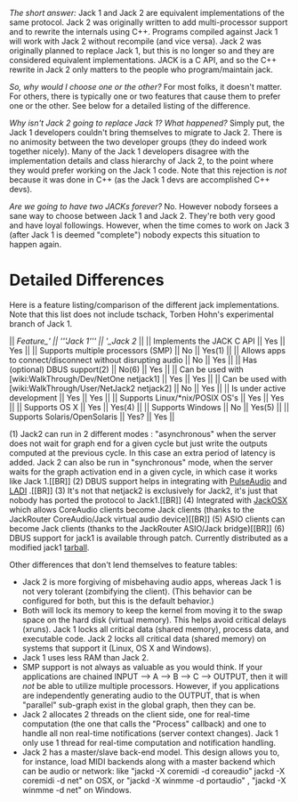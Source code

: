 _The short answer:_ Jack 1 and Jack 2 are equivalent implementations of the same protocol.  Jack 2 was originally written to add multi-processor support and to rewrite the internals using C++.  Programs compiled against Jack 1 will work with Jack 2 without recompile (and vice versa).  Jack 2 was originally planned to replace Jack 1, but this is no longer so and they are considered equivalent implementations.  JACK is a C API, and so the C++ rewrite in Jack 2 only matters to the people who program/maintain jack.

_So, why would I choose one or the other?_  For most folks, it doesn't matter.  For others, there is typically one or two features that cause them to prefer one or the other.  See below for a detailed listing of the difference.

_Why isn't Jack 2 going to replace Jack 1?  What happened?_  Simply put, the Jack 1 developers couldn't bring themselves to migrate to Jack 2.  There is no animosity between the two developer groups (they do indeed work together nicely).  Many of the Jack 1 developers disagree with the implementation details and class hierarchy of Jack 2, to the point where they would prefer working on the Jack 1 code.  Note that this rejection is *not* because it was done in C++ (as the Jack 1 devs are accomplished C++ devs).

_Are we going to have two JACKs forever?_  No.  However nobody forsees a sane way to choose between Jack 1 and Jack 2.  They're both very good and have loyal followings.  However, when the time comes to work on Jack 3 (after Jack 1 is deemed "complete") nobody expects this situation to happen again.

# Detailed Differences

Here is a feature listing/comparison of the different jack implementations.  Note that this list does not include tschack, Torben Hohn's experimental branch of Jack 1.

|| *Feature_'                   || '''Jack 1''' || '_Jack 2*  ||
|| Implements the JACK C API          ||  Yes   ||  Yes    ||
|| Supports multiple processors (SMP) ||  No    ||  Yes(1) ||
|| Allows apps to connect/disconnect without disrupting audio || No || Yes ||
|| Has (optional) DBUS support(2)     ||  No(6) ||  Yes    ||
|| Can be used with [wiki:WalkThrough/Dev/NetOne netjack1]          ||  Yes   ||  Yes    ||
|| Can be used with [wiki:WalkThrough/User/NetJack2 netjack2]          ||  No    ||  Yes    ||
|| Is under active development        ||  Yes   ||  Yes    ||
|| Supports Linux/*nix/POSIX OS's     ||  Yes   ||  Yes    ||
|| Supports OS X                      ||  Yes   ||  Yes(4) ||
|| Supports Windows                   ||  No    ||  Yes(5) ||
|| Supports Solaris/OpenSolaris       ||  Yes?  ||  Yes    ||

(1) Jack2 can run in 2 different modes : "asynchronous" when the server does not wait for graph end for a given cycle but just write the outputs computed at the previous cycle. In this case an extra period of latency is added.  Jack 2 can also be run in "synchronous" mode, when the server waits for the graph activation end in a given cycle, in which case it works like Jack 1.[[BR]]
(2) DBUS support helps in integrating with [PulseAudio](http://www.pulseaudio.org/) and [LADI](http://ladish.org/wiki/ladi) .[[BR]]
(3) It's not that netjack2 is exclusively for Jack2, it's just that nobody has ported the protocol to Jack1.[[BR]]
(4) Integrated with [JackOSX](http://www.jackosx.com/) which allows CoreAudio clients become Jack clients (thanks to the JackRouter CoreAudio/Jack virtual audio device)[[BR]]
(5) ASIO clients can become Jack clients (thanks to the JackRouter ASIO/Jack bridge)[[BR]]
(6) DBUS support for jack1 is available through patch. Currently distributed as a modified jack1 [tarball](http://nedko.arnaudov.name/soft/jack/dbus/).

Other differences that don't lend themselves to feature tables:

* Jack 2 is more forgiving of misbehaving audio apps, whereas Jack 1 is not very tolerant (zombifying the client).  (This behavior can be configured for both, but this is the default behavior.)
* Both will lock its memory to keep the kernel from moving it to the swap space on the hard disk (virtual memory).  This helps avoid critical delays (xruns).  Jack 1 locks all critical data (shared memory), process data, and executable code.  Jack 2 locks all critical data (shared memory) on systems that support it (Linux, OS X and Windows).
* Jack 1 uses less RAM than Jack 2.
* SMP support is not always as valuable as you would think.  If your applications are chained INPUT --> A --> B --> C --> OUTPUT, then it will _not_ be able to utilize multiple processors.  However, if you applications are independently generating audio to the OUTPUT, that is when "parallel" sub-graph exist in the global graph, then they can be.
* Jack 2 allocates 2 threads on the client side, one for real-time computation (the one that calls the "Process" callback) and one to handle all non real-time notifications (server context changes). Jack 1 only use 1 thread for real-time computation and notification handling.
* Jack 2 has a master/slave back-end model.  This design allows you to, for instance,  load MIDI backends along with a master backend which can be audio or network: like "jackd -X coremidi -d coreaudio"  jackd -X coremidi -d net"  on OSX, or "jackd -X winmme -d portaudio"  , "jackd -X winmme -d net" on Windows.